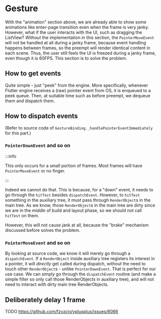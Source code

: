 # Gesture

With the "animation" section above, we are already able to show some animations like enter-page transition even when the frame is very janky. However, what if the user interacts with the UI, such as dragging the ListView? *Without* the implementation in this section, the `PointerMoveEvent` will not be handled at all during a janky frame, because event handling happens between frames, so the preempt will render identical content in each scene. Thus, the user still feels the UI is freezed during a janky frame, even though it is 60FPS. This section is to solve the problem.

## How to get events

Quite simple - just "peek" from the engine. More specifically, whenever Flutter engine receives a (raw) pointer event from OS, it is enqueued to a peek queue. Then, at suitable time such as before preempt, we dequeue them and dispatch them.

## How to dispatch events

(Refer to source code of `GestureBinding._handlePointerEventImmediately` for this part.)

### `PointerDownEvent` and so on

:::info

This only occurs for a small portion of frames. Most frames will have `PointerMoveEvent` or no finger.

:::

Indeed we cannot do that. This is because, for a "down" event, it needs to go through the `hitTest` besides `dispatchEvent`. However, to `hitTest` something in the auxiliary tree, it must pass through `RenderObject`s in the main tree. As we know, those `RenderObject`s in the main tree are dirty since we are in the *middle* of build and layout phase, so we should not call `hitTest` on them.

However, this will not cause jank at all, because the "brake" mechanism discussed before solves the problem.

### `PointerMoveEvent` and so on

By looking at source code, we know it will merely go through a `dispatchEvent`. If a `RenderObject` inside auxiliary tree registers its interest in a pointer, it will *directly* get called during dispatch, without the need to touch other `RenderObject`s - unlike `PointerDownEvent`. That is perfect for our use case. We can simply go through the `dispatchEvent` routine (and make a simple filter so only call those RenderObjects in auxiliary tree), and will not need to interact with dirty main tree RenderObjects.


## Deliberately delay 1 frame

TODO https://github.com/fzyzcjy/yplusplus/issues/6066
